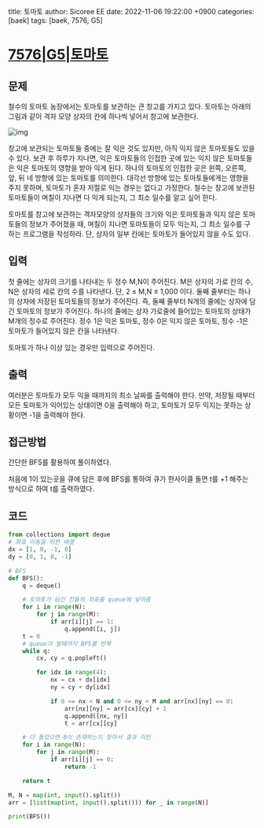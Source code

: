 title: 토마토
author: Sicoree EE
date: 2022-11-06 19:22:00 +0900
categories: [baek]
tags: [baek, 7576, G5]

# [7576|G5|토마토](https://www.acmicpc.net/problem/7576)

## 문제

철수의 토마토 농장에서는 토마토를 보관하는 큰 창고를 가지고 있다. 토마토는 아래의 그림과 같이 격자 모양 상자의 칸에 하나씩 넣어서 창고에 보관한다. 

![img](https://upload.acmicpc.net/de29c64f-dee7-4fe0-afa9-afd6fc4aad3a/-/preview/)

창고에 보관되는 토마토들 중에는 잘 익은 것도 있지만, 아직 익지 않은 토마토들도 있을 수 있다. 보관 후 하루가 지나면, 익은 토마토들의 인접한 곳에 있는 익지 않은 토마토들은 익은 토마토의 영향을 받아 익게 된다. 하나의 토마토의 인접한 곳은 왼쪽, 오른쪽, 앞, 뒤 네 방향에 있는 토마토를 의미한다. 대각선 방향에 있는 토마토들에게는 영향을 주지 못하며, 토마토가 혼자 저절로 익는 경우는 없다고 가정한다. 철수는 창고에 보관된 토마토들이 며칠이 지나면 다 익게 되는지, 그 최소 일수를 알고 싶어 한다.

토마토를 창고에 보관하는 격자모양의 상자들의 크기와 익은 토마토들과 익지 않은 토마토들의 정보가 주어졌을 때, 며칠이 지나면 토마토들이 모두 익는지, 그 최소 일수를 구하는 프로그램을 작성하라. 단, 상자의 일부 칸에는 토마토가 들어있지 않을 수도 있다.

## 입력

첫 줄에는 상자의 크기를 나타내는 두 정수 M,N이 주어진다. M은 상자의 가로 칸의 수, N은 상자의 세로 칸의 수를 나타낸다. 단, 2 ≤ M,N ≤ 1,000 이다. 둘째 줄부터는 하나의 상자에 저장된 토마토들의 정보가 주어진다. 즉, 둘째 줄부터 N개의 줄에는 상자에 담긴 토마토의 정보가 주어진다. 하나의 줄에는 상자 가로줄에 들어있는 토마토의 상태가 M개의 정수로 주어진다. 정수 1은 익은 토마토, 정수 0은 익지 않은 토마토, 정수 -1은 토마토가 들어있지 않은 칸을 나타낸다.

토마토가 하나 이상 있는 경우만 입력으로 주어진다.

## 출력

여러분은 토마토가 모두 익을 때까지의 최소 날짜를 출력해야 한다. 만약, 저장될 때부터 모든 토마토가 익어있는 상태이면 0을 출력해야 하고, 토마토가 모두 익지는 못하는 상황이면 -1을 출력해야 한다.

## 접근방법

간단한 BFS를 활용하여 풀이하였다.

처음에 1이 있는곳을 큐에 담은 후에 BFS를 통하여 큐가 한사이클 돌면 t를 +1 해주는 방식으로 하여 t를 출력하였다.

## 코드

```python
from collections import deque
# 좌표 이동을 위한 배열
dx = [1, 0, -1, 0]
dy = [0, 1, 0, -1]

# BFS
def BFS():
    q = deque()

    # 토마토가 담긴 칸들의 좌표를 queue에 넣어줌
    for i in range(N):
        for j in range(M):
            if arr[i][j] == 1:
                q.append([i, j])
    t = 0
    # queue가 빌때까지 BFS를 반복
    while q:
        cx, cy = q.popleft()

        for idx in range(4):
            nx = cx + dx[idx]
            ny = cy + dy[idx]

            if 0 <= nx < N and 0 <= ny < M and arr[nx][ny] == 0:
                arr[nx][ny] = arr[cx][cy] + 1
                q.append([nx, ny])
                t = arr[cx][cy]

    # 다 돌았으면 0이 존재하는지 찾아서 결과 리턴
    for i in range(N):
        for j in range(M):
            if arr[i][j] == 0:
                return -1

    return t

M, N = map(int, input().split())
arr = [list(map(int, input().split())) for _ in range(N)]

print(BFS())
```

